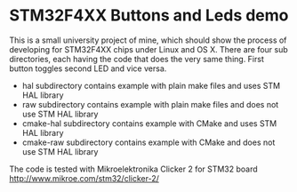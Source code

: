# STM32F4XX Buttons and Leds demo

This is a small university project of mine, which should show the process of developing for STM32F4XX chips under Linux and OS X.
There are four sub directories, each having the code that does the very same thing. First button toggles second LED and vice versa.

 * hal subdirectory contains example with plain make files and uses STM HAL library
 * raw subdirectory contains example with plain make files and does not use STM HAL library
 * cmake-hal subdirectory contains example with CMake and uses STM HAL library
 * cmake-raw subdirectory contains example with CMake and does not use STM HAL library

The code is tested with Mikroelektronika Clicker 2 for STM32 board http://www.mikroe.com/stm32/clicker-2/


